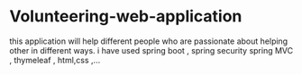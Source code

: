 # Volunteering-web-application
this application will help different people who are passionate about helping other in different ways. i have used spring boot , spring security spring MVC , thymeleaf , html,css ,...
